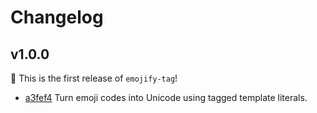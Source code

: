 # Changelog

## v1.0.0

🎉 This is the first release of `emojify-tag`!

* [a3fef4](https://github.com/dannyfritz/emojify-tag/commit/a3fef490091add9795d6b6ae4116c27ef11d53a1) Turn emoji codes into Unicode using tagged template literals.
